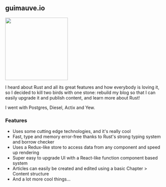 ## guimauve.io

<img src="https://api.guimauve.io/media/images/projects/da6aa3a5-19b5-4565-8625-e81c128d8ce8.webp" data-canonical-src="https://gyazo.com/eb5c5741b6a9a16c692170a41a49c858.png" width="200" />

I heard about Rust and all its great features and how everybody is loving it, so I decided to kill two birds with one stone: rebuild my blog so that I can easily upgrade it and publish content, and learn more about Rust!

I went with Postgres, Diesel, Actix and Yew.

### Features

- Uses some cutting edge technologies, and it's really cool
- Fast, type and memory error-free thanks to Rust's strong typing system and borrow checker
- Uses a Redux-like store to access data from any component and speed up rendering
- Super easy to upgrade UI with a React-like function component based system
- Articles can easily be created and edited using a basic Chapter > Content structure
- And a lot more cool things...
